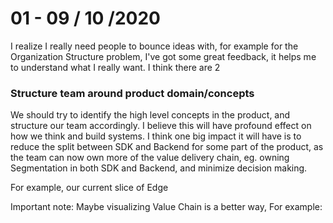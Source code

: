 # 01 - 09 / 10 /2020

I realize I really need people to bounce ideas with, for example for the Organization Structure problem, I've got some great feedback, it helps me to understand what I really want. I think there are 2

### Structure team around product domain/concepts

We should try to identify the high level concepts in the product, and structure our team accordingly. I believe this will have profound effect on how we think and build systems. I think one big impact it will have is to reduce the split between SDK and Backend for some part of the product, as the team can now own more of the value delivery chain, eg. owning Segmentation in both SDK and Backend, and minimize decision making.

For example, our current slice of Edge 

Important note: Maybe visualizing Value Chain is a better way, 
For example: 
